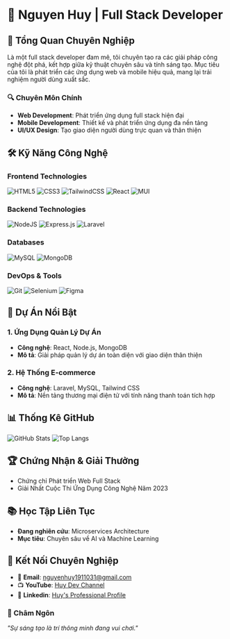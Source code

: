 # 👋 Nguyen Huy | Full Stack Developer

## 🌟 Tổng Quan Chuyên Nghiệp

Là một full stack developer đam mê, tôi chuyên tạo ra các giải pháp công nghệ đột phá, kết hợp giữa kỹ thuật chuyên sâu và tính sáng tạo. Mục tiêu của tôi là phát triển các ứng dụng web và mobile hiệu quả, mang lại trải nghiệm người dùng xuất sắc.

### 🔍 Chuyên Môn Chính
- **Web Development**: Phát triển ứng dụng full stack hiện đại
- **Mobile Development**: Thiết kế và phát triển ứng dụng đa nền tảng
- **UI/UX Design**: Tạo giao diện người dùng trực quan và thân thiện

## 🛠 Kỹ Năng Công Nghệ

### Frontend Technologies
![HTML5](https://img.shields.io/badge/HTML5-E34F26?style=for-the-badge&logo=html5&logoColor=white)
![CSS3](https://img.shields.io/badge/CSS3-1572B6?style=for-the-badge&logo=css3&logoColor=white)
![TailwindCSS](https://img.shields.io/badge/Tailwind_CSS-38B2AC?style=for-the-badge&logo=tailwind-css&logoColor=white)
![React](https://img.shields.io/badge/React-20232A?style=for-the-badge&logo=react&logoColor=61DAFB)
![MUI](https://img.shields.io/badge/Material--UI-0081CB?style=for-the-badge&logo=material-ui&logoColor=white)

### Backend Technologies
![NodeJS](https://img.shields.io/badge/Node.js-43853D?style=for-the-badge&logo=node.js&logoColor=white)
![Express.js](https://img.shields.io/badge/Express.js-404D59?style=for-the-badge)
![Laravel](https://img.shields.io/badge/Laravel-FF2D20?style=for-the-badge&logo=laravel&logoColor=white)

### Databases
![MySQL](https://img.shields.io/badge/MySQL-00000F?style=for-the-badge&logo=mysql&logoColor=white)
![MongoDB](https://img.shields.io/badge/MongoDB-4EA94B?style=for-the-badge&logo=mongodb&logoColor=white)

### DevOps & Tools
![Git](https://img.shields.io/badge/Git-F05032?style=for-the-badge&logo=git&logoColor=white)
![Selenium](https://img.shields.io/badge/Selenium-43B02A?style=for-the-badge&logo=selenium&logoColor=white)
![Figma](https://img.shields.io/badge/Figma-F24E1E?style=for-the-badge&logo=figma&logoColor=white)

## 🚀 Dự Án Nổi Bật

### 1. Ứng Dụng Quản Lý Dự Án
- **Công nghệ**: React, Node.js, MongoDB
- **Mô tả**: Giải pháp quản lý dự án toàn diện với giao diện thân thiện

### 2. Hệ Thống E-commerce
- **Công nghệ**: Laravel, MySQL, Tailwind CSS
- **Mô tả**: Nền tảng thương mại điện tử với tính năng thanh toán tích hợp

## 📊 Thống Kê GitHub
![GitHub Stats](https://github-readme-stats.vercel.app/api?username=yourgithubusername&theme=dark&show_icons=true)
![Top Langs](https://github-readme-stats.vercel.app/api/top-langs/?username=yourgithubusername&layout=compact&theme=dark)

## 🏆 Chứng Nhận & Giải Thưởng
- Chứng chỉ Phát triển Web Full Stack
- Giải Nhất Cuộc Thi Ứng Dụng Công Nghệ Năm 2023

## 📚 Học Tập Liên Tục
- **Đang nghiên cứu**: Microservices Architecture
- **Mục tiêu**: Chuyên sâu về AI và Machine Learning

## 🤝 Kết Nối Chuyên Nghiệp
- 📧 **Email**: [nguyenhuy1911031@gmail.com](mailto:nguyenhuy1911031@gmail.com)
- 📺 **YouTube**: [Huy Dev Channel](https://youtube.com/@huydev003?si=syff3RhjFVTObHns)
- 💼 **Linkedin**: [Huy's Professional Profile](https://www.linkedin.com/in/yourusername)

### 💬 Châm Ngôn
*"Sự sáng tạo là trí thông minh đang vui chơi."*
